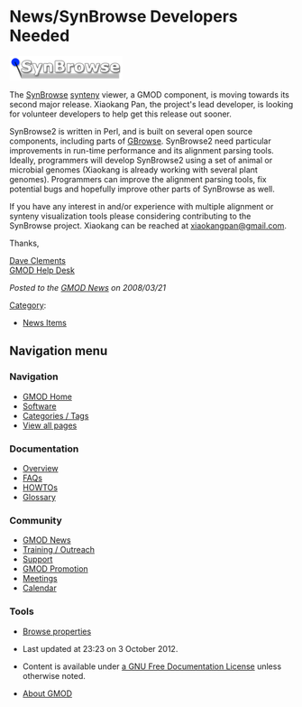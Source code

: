 



<span id="top"></span>




# <span dir="auto">News/SynBrowse Developers Needed</span>











[<img src="https://raw.githubusercontent.com/GMOD/gmod.github.io/main/mediawiki/images/c/cb/SynBrowse_logoNoText.png"
width="200" height="43" alt="SynBrowse" />](../SynBrowse "SynBrowse")



The [SynBrowse](../SynBrowse "SynBrowse")
<a href="../Synteny" class="mw-redirect" title="Synteny">synteny</a>
viewer, a GMOD component, is moving towards its second major release.
Xiaokang Pan, the project's lead developer, is looking for volunteer
developers to help get this release out sooner.

SynBrowse2 is written in Perl, and is built on several open source
components, including parts of [GBrowse](../GBrowse.1 "GBrowse").
SynBrowse2 need particular improvements in run-time performance and its
alignment parsing tools. Ideally, programmers will develop SynBrowse2
using a set of animal or microbial genomes (Xiaokang is already working
with several plant genomes). Programmers can improve the alignment
parsing tools, fix potential bugs and hopefully improve other parts of
SynBrowse as well.

If you have any interest in and/or experience with multiple alignment or
synteny visualization tools please considering contributing to the
SynBrowse project. Xiaokang can be reached at
<a href="mailto:xiaokangpan@gmail.com" class="external text"
rel="nofollow">xiaokangpan@gmail.com</a>.

Thanks,

[Dave Clements](../User%3AClements "User%3AClements")  
[GMOD Help Desk](../GMOD_Help_Desk "GMOD Help Desk")

  



*Posted to the [GMOD News](../GMOD_News "GMOD News") on 2008/03/21*






[Category](../Special%3ACategories "Special%3ACategories"):

- [News Items](../Category%3ANews_Items "Category%3ANews Items")






## Navigation menu







<a href="../Main_Page"
style="background-image: url(../../images/GMOD-cogs.png);"
title="Visit the main page"></a>


### Navigation



- <span id="n-GMOD-Home">[GMOD Home](../Main_Page)</span>
- <span id="n-Software">[Software](../GMOD_Components)</span>
- <span id="n-Categories-.2F-Tags">[Categories /
  Tags](../Categories)</span>
- <span id="n-View-all-pages">[View all
  pages](../Special:AllPages)</span>




### Documentation



- <span id="n-Overview">[Overview](../Overview)</span>
- <span id="n-FAQs">[FAQs](../Category%3AFAQ)</span>
- <span id="n-HOWTOs">[HOWTOs](../Category%3AHOWTO)</span>
- <span id="n-Glossary">[Glossary](../Glossary)</span>




### Community



- <span id="n-GMOD-News">[GMOD News](../GMOD_News)</span>
- <span id="n-Training-.2F-Outreach">[Training /
  Outreach](../Training_and_Outreach)</span>
- <span id="n-Support">[Support](../Support)</span>
- <span id="n-GMOD-Promotion">[GMOD Promotion](../GMOD_Promotion)</span>
- <span id="n-Meetings">[Meetings](../Meetings)</span>
- <span id="n-Calendar">[Calendar](../Calendar)</span>




### Tools

- <span id="t-smwbrowselink"><a href="../Special%3ABrowse/News-2FSynBrowse_Developers_Needed"
  rel="smw-browse">Browse properties</a></span>



- <span id="footer-info-lastmod">Last updated at 23:23 on 3 October
  2012.</span>
<!-- - <span id="footer-info-viewcount">6,240 page views.</span> -->
- <span id="footer-info-copyright">Content is available under
  <a href="http://www.gnu.org/licenses/fdl-1.3.html" class="external"
  rel="nofollow">a GNU Free Documentation License</a> unless otherwise
  noted.</span>

<!-- -->

- <span id="footer-places-about">[About
  GMOD](../GMOD%3AAbout "GMOD%3AAbout")</span>

<!-- -->




